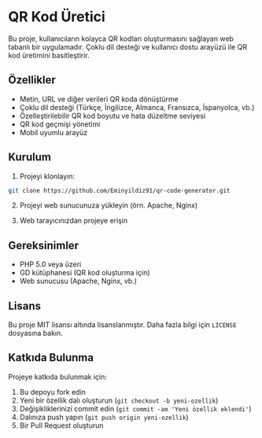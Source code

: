 # QR Kod Üretici

Bu proje, kullanıcıların kolayca QR kodları oluşturmasını sağlayan web tabanlı bir uygulamadır. Çoklu dil desteği ve kullanıcı dostu arayüzü ile QR kod üretimini basitleştirir.

## Özellikler

- Metin, URL ve diğer verileri QR koda dönüştürme
- Çoklu dil desteği (Türkçe, İngilizce, Almanca, Fransızca, İspanyolca, vb.)
- Özelleştirilebilir QR kod boyutu ve hata düzeltme seviyesi
- QR kod geçmişi yönetimi
- Mobil uyumlu arayüz

## Kurulum

1. Projeyi klonlayın:
```bash
git clone https://github.com/Eminyildiz91/qr-code-generator.git
```

2. Projeyi web sunucunuza yükleyin (örn. Apache, Nginx)

3. Web tarayıcınızdan projeye erişin

## Gereksinimler

- PHP 5.0 veya üzeri
- GD kütüphanesi (QR kod oluşturma için)
- Web sunucusu (Apache, Nginx, vb.)

## Lisans

Bu proje MIT lisansı altında lisanslanmıştır. Daha fazla bilgi için `LICENSE` dosyasına bakın.

## Katkıda Bulunma

Projeye katkıda bulunmak için:

1. Bu depoyu fork edin
2. Yeni bir özellik dalı oluşturun (`git checkout -b yeni-ozellik`)
3. Değişikliklerinizi commit edin (`git commit -am 'Yeni özellik eklendi'`)
4. Dalınıza push yapın (`git push origin yeni-ozellik`)
5. Bir Pull Request oluşturun